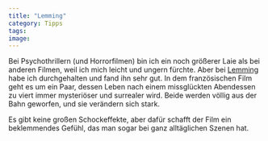 ```yaml
---
title: "Lemming"
category: Tipps
tags: 
image: 
---
```


Bei Psychothrillern (und Horrorfilmen) bin ich ein noch größerer Laie als bei anderen Filmen, weil ich mich leicht und ungern fürchte. Aber bei [Lemming](http://de.wikipedia.org/wiki/Lemming_(Film)) habe ich durchgehalten und fand ihn sehr gut. In dem französischen Film geht es um ein Paar, dessen Leben nach einem missglückten Abendessen zu viert immer mysteriöser und surrealer wird. Beide werden völlig aus der Bahn geworfen, und sie verändern sich stark.  

  

Es gibt keine großen Schockeffekte, aber dafür schafft der Film ein beklemmendes Gefühl, das man sogar bei ganz alltäglichen Szenen hat.
